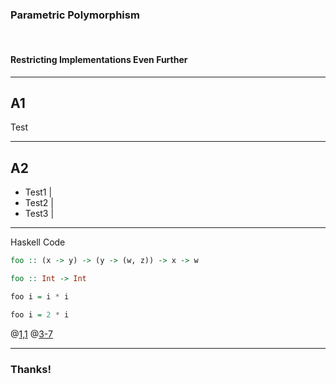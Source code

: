 ### Parametric Polymorphism

<br />

#### Restricting Implementations Even Further

---

## A1

Test

---

## A2

- Test1 |
- Test2 |
- Test3 |

---

Haskell Code

```haskell
foo :: (x -> y) -> (y -> (w, z)) -> x -> w

foo :: Int -> Int

foo i = i * i

foo i = 2 * i
```

@[1,1](Test1)
@[3-7](Test2)

---

### Thanks!

